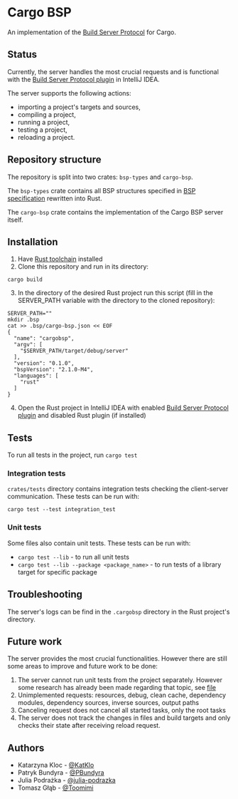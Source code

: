 # Cargo BSP

An implementation of the [Build Server Protocol](https://github.com/build-server-protocol/build-server-protocol) for Cargo.

## Status

Currently, the server handles the most crucial requests and is functional with the [Build Server Protocol plugin](https://lp.jetbrains.com/new-bazel-plugin/#install) in IntelliJ IDEA.

The server supports the following actions:

- importing a project's targets and sources,
- compiling a project,
- running a project,
- testing a project,
- reloading a project.

## Repository structure

The repository is split into two crates: ```bsp-types``` and ```cargo-bsp```.

The ```bsp-types``` crate contains all BSP structures specified in [BSP specification](https://build-server-protocol.github.io/docs/specification) rewritten into Rust.

The ```cargo-bsp``` crate contains the implementation of the Cargo BSP server itself.

## Installation

1. Have [Rust toolchain](https://rustup.rs) installed
2. Clone this repository and run in its directory:

```shell
cargo build
```

3. In the directory of the desired Rust project run this script (fill in the SERVER_PATH variable with the directory to the cloned repository):

```shell
SERVER_PATH="" 
mkdir .bsp
cat >> .bsp/cargo-bsp.json << EOF
{
  "name": "cargobsp",
  "argv": [
    "$SERVER_PATH/target/debug/server"
  ],
  "version": "0.1.0",
  "bspVersion": "2.1.0-M4",
  "languages": [
    "rust"
  ]
}
```

4. Open the Rust project in IntelliJ IDEA with enabled [Build Server Protocol plugin](https://lp.jetbrains.com/new-bazel-plugin/#install) and disabled Rust plugin (if installed)

## Tests

To run all tests in the project, run ```cargo test```

### Integration tests

```crates/tests``` directory contains integration tests checking the client-server communication. These tests can be run with:

```cargo test --test integration_test```

### Unit tests

Some files also contain unit tests. These tests can be run with:

- ```cargo test --lib``` - to run all unit tests
- ```cargo test --lib --package <package_name>``` - to run tests of a library target for specific package

## Troubleshooting

The server's logs can be find in the ```.cargobsp``` directory in the Rust project's directory.

## Future work

The server provides the most crucial functionalities. However there are still some areas to improve and future work to be done:

1. The server cannot run unit tests from the project separately. However some research has already been made regarding that topic, see [file](crates/cargo-bsp/src/project_model/_unit_tests_discovery.rs)
2. Unimplemented requests: resources, debug, clean cache, dependency modules, dependency sources, inverse sources, output paths
3. Canceling request does not cancel all started tasks, only the root tasks
4. The server does not track the changes in files and build targets and only checks their state after receiving reload request.

## Authors

- Katarzyna Kloc - [@KatKlo](https://github.com/KatKlo)
- Patryk Bundyra - [@PBundyra](https://github.com/PBundyra)
- Julia Podrażka - [@julia-podrazka](https://github.com/julia-podrazka)
- Tomasz Głąb - [@Toomimi](https://github.com/Toomimi)